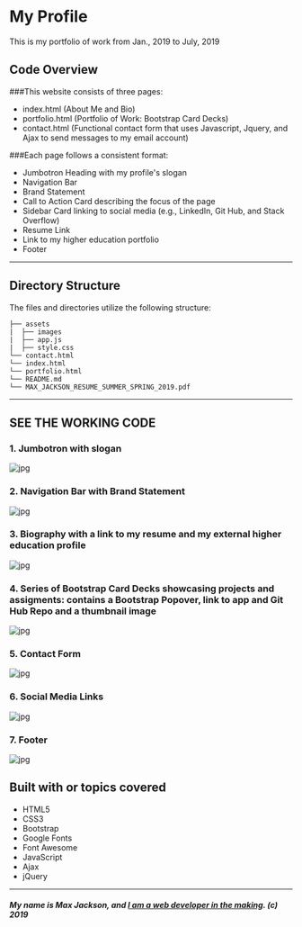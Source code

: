 # My Profile
This is my portfolio of work from Jan., 2019 to July, 2019

## Code Overview 

###This website consists of three pages:
* index.html (About Me and Bio)
* portfolio.html (Portfolio of Work: Bootstrap Card Decks)
* contact.html (Functional contact form that uses Javascript, Jquery, and Ajax to send messages to my email account)

###Each page follows a consistent format:
* Jumbotron Heading with my profile's slogan
* Navigation Bar
* Brand Statement
* Call to Action Card describing the focus of the page
* Sidebar Card linking to social media (e.g., LinkedIn, Git Hub, and Stack Overflow)
* Resume Link
* Link to my higher education portfolio
* Footer
-----------------------------------------
## Directory Structure
The files and directories utilize the following structure:

```
├── assets
|  ├── images
|  ├── app.js
|  ├── style.css
└── contact.html
└── index.html
└── portfolio.html
└── README.md
└── MAX_JACKSON_RESUME_SUMMER_SPRING_2019.pdf
```
-----------------------------------------
## SEE THE WORKING CODE

### 1. Jumbotron with slogan

![](Images/ex1-jt.jpg "jpg")

### 2. Navigation Bar with Brand Statement

![](Images/ex2-nav-brand.jpg "jpg")

### 3. Biography with a link to my resume and my external higher education profile

![](Images/ex3-bio-resume-hed.jpg "jpg")

### 4. Series of Bootstrap Card Decks showcasing projects and assigments: contains a Bootstrap Popover, link to app and Git Hub Repo and a thumbnail image

![](Images/ex4-card-deck.jpg "jpg")

### 5. Contact Form

![](Images/ex5-contact.jpg "jpg")

### 6. Social Media Links

![](Images/ex6-connect.jpg "jpg")

### 7. Footer

![](Images/ex7-footer.jpg "jpg")

## Built with or topics covered
* HTML5
* CSS3
* Bootstrap
* Google Fonts
* Font Awesome
* JavaScript
* Ajax
* jQuery
-----------------------------------------
##### My name is Max Jackson, and [I am a web developer in the making](https://maxjcoder.github.io/Bootstrap-Portfolio/index.html). (c) 2019

